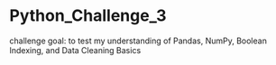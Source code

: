 # Python_Challenge_3

challenge goal: to test my understanding of Pandas, NumPy, Boolean Indexing, and Data Cleaning Basics
